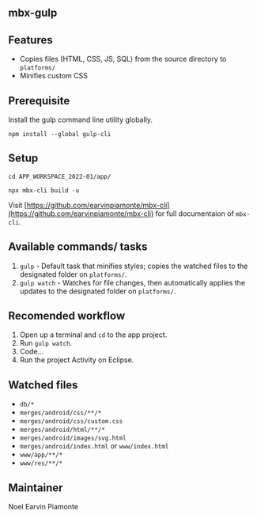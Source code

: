 ## mbx-gulp

## Features

- Copies files (HTML, CSS, JS, SQL) from the source directory to `platforms/`
- Minifies custom CSS

## Prerequisite

Install the gulp command line utility globally.

```
npm install --global gulp-cli
```

## Setup

```
cd APP_WORKSPACE_2022-01/app/
```

```
npx mbx-cli build -u
```

Visit [https://github.com/earvinpiamonte/mbx-cli](https://github.com/earvinpiamonte/mbx-cli) for full documentaion of `mbx-cli`.

## Available commands/ tasks

1. `gulp` - Default task that minifies styles; copies the watched files to the designated folder on `platforms/`.
1. `gulp watch` - Watches for file changes, then automatically applies the updates to the designated folder on `platforms/`.

## Recomended workflow

1. Open up a terminal and `cd` to the app project.
1. Run `gulp watch`.
1. Code...
1. Run the project Activity on Eclipse.

## Watched files

- `db/*`
- `merges/android/css/**/*`
- `merges/android/css/custom.css`
- `merges/android/html/**/*`
- `merges/android/images/svg.html`
- `merges/android/index.html` or `www/index.html`
- `www/app/**/*`
- `www/res/**/*`

## Maintainer

Noel Earvin Piamonte
